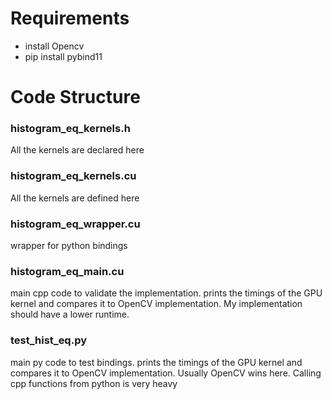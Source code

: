# Requirements

- install Opencv
- pip install pybind11


# Code Structure

### histogram_eq_kernels.h

All the kernels are declared here

### histogram_eq_kernels.cu

All the kernels are defined here

### histogram_eq_wrapper.cu

wrapper for python bindings

### histogram_eq_main.cu

main cpp code to validate the implementation. prints the timings of the GPU kernel and compares it to OpenCV implementation. My implementation should have a lower runtime.

### test_hist_eq.py

main py code to test bindings. prints the timings of the GPU kernel and compares it to OpenCV implementation. 
Usually OpenCV wins here. Calling cpp functions from python is very heavy